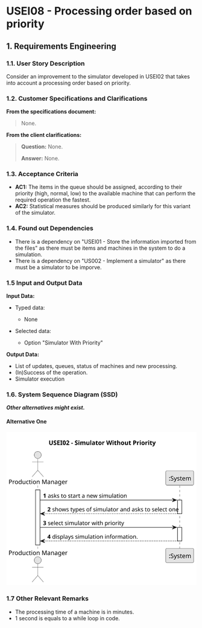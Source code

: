 # USEI08 - Processing order based on priority


## 1. Requirements Engineering

### 1.1. User Story Description

Consider an improvement to the simulator developed in USEI02 that takes into account a processing order based on priority.

### 1.2. Customer Specifications and Clarifications 

**From the specifications document:**

>	None. 

**From the client clarifications:**

> **Question:** None.
>
> **Answer:** None.



### 1.3. Acceptance Criteria

* **AC1:** The items in the queue should be assigned, according to their priority (high, normal, low) to the available machine that can perform the required operation the fastest.
* **AC2:** Statistical measures should be produced similarly for this variant of the simulator.

### 1.4. Found out Dependencies

* There is a dependency on "USEI01 - Store the information imported from the files" as there must be items and machines in the system to do a simulation.
* There is a dependency on "US002 -  Implement a simulator" as there must be a simulator to be imporve.
### 1.5 Input and Output Data

**Input Data:**

* Typed data:
    * None
	
* Selected data:
    * Option "Simulator With Priority"

**Output Data:**
* List of updates, queues, status of machines and new processing.
* (In)Success of the operation.
* Simulator execution

### 1.6. System Sequence Diagram (SSD)

**_Other alternatives might exist._**

#### Alternative One

![System Sequence Diagram - Alternative One](svg/usei08-system-sequence-diagram-USEI02___Simulator_Without_Priority.svg)


### 1.7 Other Relevant Remarks

* The processing time of a machine is in minutes.
* 1 second is equals to a while loop in code.
